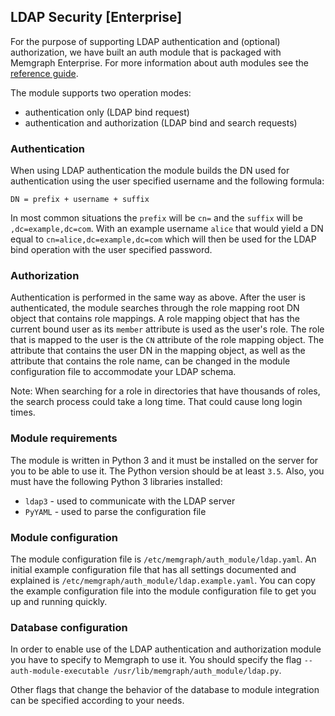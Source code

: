 ## LDAP Security [Enterprise]

For the purpose of supporting LDAP authentication and (optional)
authorization, we have built an auth module that is packaged with Memgraph
Enterprise. For more information about auth modules see the
[reference guide](../reference_guide/auth-module.md).

The module supports two operation modes:
- authentication only (LDAP bind request)
- authentication and authorization (LDAP bind and search requests)

### Authentication

When using LDAP authentication the module builds the DN used for authentication
using the user specified username and the following formula:
```plaintext
DN = prefix + username + suffix
```
In most common situations the `prefix` will be `cn=` and the `suffix` will be
`,dc=example,dc=com`. With an example username `alice` that would yield a DN
equal to `cn=alice,dc=example,dc=com` which will then be used for the LDAP bind
operation with the user specified password.

### Authorization

Authentication is performed in the same way as above. After the user is
authenticated, the module searches through the role mapping root DN object that
contains role mappings. A role mapping object that has the current bound user
as its `member` attribute is used as the user's role. The role that is mapped
to the user is the `CN` attribute of the role mapping object.  The attribute
that contains the user DN in the mapping object, as well as the attribute that
contains the role name, can be changed in the module configuration file to
accommodate your LDAP schema.

Note: When searching for a role in directories that have thousands of roles,
the search process could take a long time. That could cause long login times.

### Module requirements

The module is written in Python 3 and it must be installed on the server for
you to be able to use it. The Python version should be at least `3.5`.  Also,
you must have the following Python 3 libraries installed:
 - `ldap3` - used to communicate with the LDAP server
 - `PyYAML` - used to parse the configuration file

### Module configuration

The module configuration file is `/etc/memgraph/auth_module/ldap.yaml`.  An
initial example configuration file that has all settings documented and
explained is `/etc/memgraph/auth_module/ldap.example.yaml`. You can copy the
example configuration file into the module configuration file to get you up and
running quickly.

### Database configuration

In order to enable use of the LDAP authentication and authorization module you
have to specify to Memgraph to use it. You should specify the flag
`--auth-module-executable /usr/lib/memgraph/auth_module/ldap.py`.

Other flags that change the behavior of the database to module integration
can be specified according to your needs.
